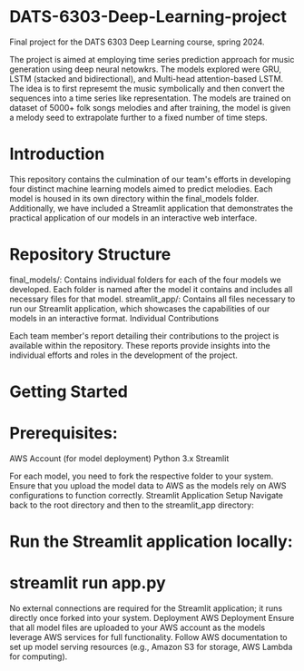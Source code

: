 # DATS-6303-Deep-Learning-project
Final project for the DATS 6303 Deep Learning course, spring 2024. 

The project is aimed at employing time series prediction approach for music generation using deep neural netowkrs. The models explored were GRU, LSTM (stacked and bidirectional), and Multi-head attention-based LSTM. The idea is to first represemt the music symbolically and then convert the sequences into a time series like representation. The models are trained on dataset of 5000+ folk songs melodies and after training, the model is given a melody seed to extrapolate further to a fixed number of time steps.  

# Introduction

This repository contains the culmination of our team's efforts in developing four distinct machine learning models aimed to predict melodies. Each model is housed in its own directory within the final_models folder. Additionally, we have included a Streamlit application that demonstrates the practical application of our models in an interactive web interface.

# Repository Structure

final_models/: Contains individual folders for each of the four models we developed. Each folder is named after the model it contains and includes all necessary files for that model.
streamlit_app/: Contains all files necessary to run our Streamlit application, which showcases the capabilities of our models in an interactive format.
Individual Contributions

Each team member's report detailing their contributions to the project is available within the repository. These reports provide insights into the individual efforts and roles in the development of the project.

# Getting Started
# Prerequisites:

AWS Account (for model deployment)
Python 3.x
Streamlit

For each model, you need to fork the respective folder to your system. Ensure that you upload the model data to AWS as the models rely on AWS configurations to function correctly.
Streamlit Application Setup
Navigate back to the root directory and then to the streamlit_app directory:

# Run the Streamlit application locally:

# streamlit run app.py
No external connections are required for the Streamlit application; it runs directly once forked into your system.
Deployment
AWS Deployment
Ensure that all model files are uploaded to your AWS account as the models leverage AWS services for full functionality.
Follow AWS documentation to set up model serving resources (e.g., Amazon S3 for storage, AWS Lambda for computing).
